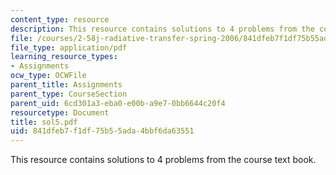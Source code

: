 ```yaml
---
content_type: resource
description: This resource contains solutions to 4 problems from the course text book.
file: /courses/2-58j-radiative-transfer-spring-2006/841dfeb7f1df75b55ada4bbf6da63551_sol5.pdf
file_type: application/pdf
learning_resource_types:
- Assignments
ocw_type: OCWFile
parent_title: Assignments
parent_type: CourseSection
parent_uid: 6cd301a3-eba0-e00b-a9e7-0bb6644c20f4
resourcetype: Document
title: sol5.pdf
uid: 841dfeb7-f1df-75b5-5ada-4bbf6da63551
---
```

This resource contains solutions to 4 problems from the course text book.